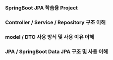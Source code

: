### SpringBoot JPA 학습용 Project

### Controller / Service / Repository 구조 이해

### model / DTO 사용 방식 및 사용 이유 이해

### JPA / SpringBoot Data JPA 구조 및 사용 이해
